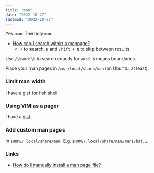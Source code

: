 ```yaml
---
title: "man"
date: "2022-10-27"
lastmod: "2022-10-27"
---
```


Yes. `man`. The holy `man`.

- [How can I search within a manpage?](https://askubuntu.com/questions/20752)
	- `/` to search, `N` and `Shift + N` to skip between results

Use `/\bword\b` to search exactly for `word`. `b` means boundaries.

Place your man pages in `/usr/local/share/man` (on Ubuntu, at least).

### Limit man width
I have a [gist](https://gist.github.com/demicuz/0d434a27300149d529abd4220b7fd255) for fish shell.

### Using VIM as a pager
I have a [gist](https://gist.github.com/demicuz/94ee8ddccfc540342c10a4444a80761d).

### Add custom man pages
In `$HOME/.local/share/man`. E.g. `$HOME/.local/share/man/man1/bat.1`.

### Links
- [How do I manually install a man page file?](https://askubuntu.com/questions/244809)
